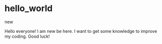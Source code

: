 # hello_world
new

Hello everyone!
I am new be here.
I want to get some knowledge to improve my coding.
Good luck!
